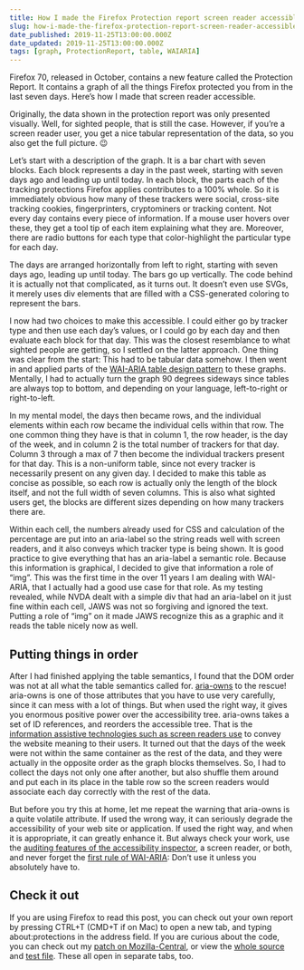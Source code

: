 ```yaml
---
title: How I made the Firefox Protection report screen reader accessible
slug: how-i-made-the-firefox-protection-report-screen-reader-accessible
date_published: 2019-11-25T13:00:00.000Z
date_updated: 2019-11-25T13:00:00.000Z
tags: [graph, ProtectionReport, table, WAIARIA]
---
```


Firefox 70, released in October, contains a new feature called the Protection Report. It contains a graph of all the things Firefox protected you from in the last seven days. Here&#8217;s how I made that screen reader accessible.

Originally, the data shown in the protection report was only presented visually. Well, for sighted people, that is still the case. However, if you&#8217;re a screen reader user, you get a nice tabular representation of the data, so you also get the full picture. 😉

Let&#8217;s start with a description of the graph. It is a bar chart with seven blocks. Each block represents a day in the past week, starting with seven days ago and leading up until today. In each block, the parts each of the tracking protections Firefox applies contributes to a 100% whole. So it is immediately obvious how many of these trackers were social, cross-site tracking cookies, fingerprinters, cryptominers or tracking content. Not every day contains every piece of information. If a mouse user hovers over these, they get a tool tip of each item explaining what they are. Moreover, there are radio buttons for each type that color-highlight the particular type for each day.

The days are arranged horizontally from left to right, starting with seven days ago, leading up until today. The bars go up vertically. The code behind it is actually not that complicated, as it turns out. It doesn&#8217;t even use SVGs, it merely uses div elements that are filled with a CSS-generated coloring to represent the bars.

I now had two choices to make this accessible. I could either go by tracker type and then use each day&#8217;s values, or I could go by each day and then evaluate each block for that day. This was the closest resemblance to what sighted people are getting, so I settled on the latter approach. One thing was clear from the start: This had to be tabular data somehow. I then went in and applied parts of the [WAI-ARIA table design pattern](https://www.w3.org/TR/wai-aria-practices-1.1/#table) to these graphs. Mentally, I had to actually turn the graph 90 degrees sideways since tables are always top to bottom, and depending on your language, left-to-right or right-to-left.

In my mental model, the days then became rows, and the individual elements within each row became the individual cells within that row. The one common thing they have is that in column 1, the row header, is the day of the week, and in column 2 is the total number of trackers for that day. Column 3 through a max of 7 then become the individual trackers present for that day. This is a non-uniform table, since not every tracker is necessarily present on any given day. I decided to make this table as concise as possible, so each row is actually only the length of the block itself, and not the full width of seven columns. This is also what sighted users get, the blocks are different sizes depending on how many trackers there are.

Within each cell, the numbers already used for CSS and calculation of the percentage are put into an aria-label so the string reads well with screen readers, and it also conveys which tracker type is being shown. It is good practice to give everything that has an aria-label a semantic role. Because this information is graphical, I decided to give that information a role of &#8220;img&#8221;. This was the first time in the over 11 years I am dealing with WAI-ARIA, that I actually had a good use case for that role. As my testing revealed, while NVDA dealt with a simple div that had an aria-label on it just fine within each cell, JAWS was not so forgiving and ignored the text. Putting a role of &#8220;img&#8221; on it made JAWS recognize this as a graphic and it reads the table nicely now as well.

## Putting things in order

After I had finished applying the table semantics, I found that the DOM order was not at all what the table semantics called for. [aria-owns](https://www.w3.org/TR/wai-aria-1.1/#aria-owns) to the rescue! aria-owns is one of those attributes that you have to use very carefully, since it can mess with a lot of things. But when used the right way, it gives you enormous positive power over the accessibility tree. aria-owns takes a set of ID references, and reorders the accessible tree. That is the [information assistive technologies such as screen readers use](https://hacks.mozilla.org/2019/06/how-accessibility-trees-inform-assistive-tech/) to convey the website meaning to their users. It turned out that the days of the week were not within the same container as the rest of the data, and they were actually in the opposite order as the graph blocks themselves. So, I had to collect the days not only one after another, but also shuffle them around and put each in its place in the table row so the screen readers would associate each day correctly with the rest of the data.

But before you try this at home, let me repeat the warning that aria-owns is a quite volatile attribute. If used the wrong way, it can seriously degrade the accessibility of your web site or application. If used the right way, and when it is appropriate, it can greatly enhance it. But always check your work, use the [auditing features of the accessibility inspector](https://hacks.mozilla.org/2019/10/auditing-for-accessibility-problems-with-firefox-developer-tools/), a screen reader, or both, and never forget the [first rule of WAI-ARIA](https://www.w3.org/TR/using-aria/#firstrule): Don&#8217;t use it unless you absolutely have to.

## Check it out

If you are using Firefox to read this post, you can check out your own report by pressing CTRL+T (CMD+T if on Mac) to open a new tab, and typing about:protections in the address field. If you are curious about the code, you can check out my [patch on Mozilla-Central](https://hg.mozilla.org/mozilla-central/rev/9700ef1693eddebd6b9c03aedc66a130f9409c20), or view the [whole source](https://searchfox.org/mozilla-central/source/browser/components/protections/content/protections.js) and [test file](https://searchfox.org/mozilla-central/source/browser/components/protections/test/browser/browser_protections_report_ui.js). These all open in separate tabs, too.
